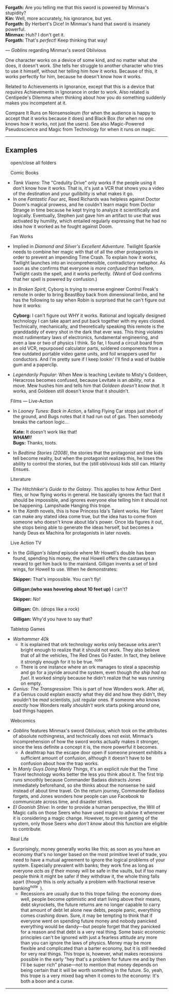 **Forgath:** Are you telling me that this sword is powered by Minmax's stupidity?  
**Kin:** Well, more accurately, his ignorance, but yes.  
**Forgath:** By Herbert's Dice! In Minmax's hand that sword is insanely powerful.  
**Minmax:** Huh? I don't get it.  
**Forgath:** That's _perfect_! Keep thinking that way!

— _Goblins_ regarding Minmax's sword Oblivious

One character works on a device of some kind, and no matter what she does, it doesn't work. She tells her struggle to another character who tries to use it himself, without her telling him how it works. Because of this, it works perfectly for him, because he doesn't know how it works.

Related to Achievements in Ignorance, except that this is a device that _requires_ Achievements in Ignorance in order to work. Also related is Centipede's Dilemma when thinking about how you do something suddenly makes you incompetent at it.

Compare It Runs on Nonsensoleum (for when the audience is happy to accept that it works because it does) and Black Box (for when no one knows how it works, not just the users). See also Magic-Powered Pseudoscience and Magic from Technology for when it runs on magic.

___

## Examples

    open/close all folders 

    Comic Books 

-   _Tank Vixens_: The "Credulity Drive" only works if the people using it don't know how it works. That is, it's just a VCR that shows you a video of the destination and your gullibility is what makes it go.
-   In one _Fantastic Four_ arc, Reed Richards was helpless against Doctor Doom's magical prowess, and he couldn't learn magic from Doctor Strange in time because he kept trying to analyze it scientifically and logically. Eventually, Stephen just gave him an artifact to use that was activated by humility, which entailed regularly expressing that he had no idea how it worked as he fought against Doom.

    Fan Works 

-   Implied in _Diamond and Silver's Excellent Adventure_. Twilight Sparkle needs to combine her magic with that of all the other protagonists in order to prevent an impending Time Crash. To explain how it works, Twilight launches into an incomprehensible, contradictory metaphor. As soon as she confirms that everyone is _more confused_ than before, Twilight casts the spell, and it works perfectly. (Word of God confirms that her spell is powered by confusion.)
-   In _Broken Spirit_, Cyborg is trying to reverse engineer Control Freak's remote in order to bring BeastBoy back from dimensional limbo, and he has the following to say when Robin is surprised that he can't figure out how it works:
    
    **Cyborg:** I can't figure out WHY it works. Rational and logically designed technology I can take apart and put back together with my eyes closed. Technically, mechanically, and theoretically speaking this remote is the granddaddy of every shot in the dark that ever was. This thing violates most rudimentary laws of electronics, fundamental engineering, and even a law or two of physics I think. So far, I found a circuit board from an old VCR, repurposed calculator parts, soldered components from a few outdated portable video game units, and foil wrappers used for conductors. And I'm pretty sure if I keep lookin' I'll find a wad of bubble gum and a paperclip.
    
-   _Legendarily Popular_: When Mew is teaching Levitate to Misty's Goldeen, Heracross becomes confused, because Levitate is an _ability_, not a move. Mew hushes him and tells him that _Goldeen doesn't know that_. It works, and Goldeen still doesn't know that it shouldn't.

    Films — Live-Action 

-   In _Looney Tunes: Back in Action_, a falling Flying Car stops just short of the ground, and Bugs notes that it had run out of gas. Then somebody breaks the cartoon logic...
    
    **Kate:** It doesn't work like that!  
    _**WHAM!!**_  
    **Bugs:** Thanks, toots.
    
-   In _Bedtime Stories (2008)_, the stories that the protagonist and the kids tell become reality, but when the protagonist realizes this, he loses the ability to control the stories, but the (still oblivious) kids still can. Hilarity Ensues.

    Literature 

-   _The Hitchhiker's Guide to the Galaxy_. This applies to how Arthur Dent flies, or how flying works in general. He basically ignores the fact that it should be impossible, and ignores everyone else telling him it should not be happening. Lampshade Hanging this trope.
-   In the _Xanth_ novels, this is how Princess Ida's Talent works. Her Talent can make any stated idea come true, but the idea has to come from someone who doesn't know about Ida's power. Once Ida figures it out, she stops being able to generate the ideas herself, but becomes a handy Deus ex Machina for protagonists in later novels.

    Live Action TV 

-   In the _Gilligan's Island_ episode where Mr Howell's double has been found, spending his money, the real Howell offers the castaways a reward to get him back to the mainland. Gilligan invents a set of bird wings, for Howell to use. When he demonstrates:
    
    **Skipper:** That's impossible. You can't fly!
    
    **Gilligan:(who was hovering about 10 feet up)** I can't?
    
    **Skipper:** _No!_
    
    **Gilligan:** Oh. (drops like a rock)
    
    **Gilligan:** Why'd you have to say that?
    

    Tabletop Games 

-   _Warhammer 40k_
    -   It is explained that ork technology works only because orks aren't bright enough to realize that it should not work. They also believe that of all the vehicles, The Red Ones Go Faster. In fact, they believe it strongly enough for it to be true. <sup>note&nbsp;</sup> 
    -   There is one instance where an ork manages to steal a spaceship and go for a joyride around the system, even though _the ship had no fuel_. It worked simply because he didn't realize that he was running on empty.
-   _Genius: The Transgression_: This is part of how Wonders work. After all, if a Genius could explain exactly what they did and how they didn't, they wouldn't be _mad_ scientists, just regular ones. If someone who knows _exactly_ how Wonders really _shouldn't_ work starts poking around one, bad things happen.

    Webcomics 

-   _Goblins_ features Minmax's sword Oblivious, which took on the attributes of absolute nothingness, and technically does not exist. Minmax's incomprehension of how the sword works actually makes it stronger, since the less definite a concept it is, the more powerful it becomes.
    -   A deathtrap has the escape door open if someone present exhibits a sufficient amount of confusion, although it doesn't have to be confusion about how the trap works.
-   In _Manly Guys Doing Manly Things_, it's an explicit rule that the Time Travel technology works better the less you think about it. The first trip runs smoothly because Commander Badass distracts Jones immediately beforehand, so she thinks about the nonsense he said instead of about time travel. On the return journey, Commander Badass forgets, and Jones wonders how people can use Facebook to communicate across time, and disaster strikes.
-   _El Goonish Shive_: In order to provide a human perspective, the Will of Magic calls on those Seers who have used magic to advise it whenever it is considering a magic change. However, to prevent gaming of the system, only those Seers who _don't know_ about this function are eligible to contribute.

    Real Life 

-   Surprisingly, money generally works like this; as soon as you have an economy that's no longer based on the most primitive level of trade, you need to have a mutual agreement to ignore the logical problems of your system. Especially prevalent with banks; they work fine as long as everyone _acts as if_ their money will be safe in the vaults, but if too many people think it might be safer if they withdraw it, the whole thing falls apart (though this is only actually a problem with fractional reserve banking<sup>note&nbsp;</sup> ).
    -   Recessions are usually due to this trope failing: the economy does well, people become optimistic and start living above their means, debt skyrockets, the future returns are no longer capable to carry that amount of debt let alone new debts, people panic, everything comes crashing down. Sure, it may be tempting to think that if everyone went on spending future money and nobody panicked everything would be dandy—but people forget that they panicked for a reason and that debt is a very real thing. Some basic economic principles can't be ignored with just a fearless attitude any more than you can ignore the laws of physics. Money may be more flexible and complicated than a barter economy, but it is still needed for very real things. This trope is, however, what makes recessions possible in the early "hey that's a problem for future me and by then I'll be super rich" phase—not to mention that money depends on being certain that it will be worth something in the future. So, yeah, this trope is a very mixed bag when it comes to the economy: It's both a boon and a curse.

___